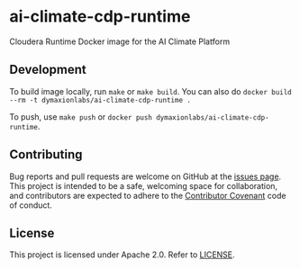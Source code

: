 # ai-climate-cdp-runtime

Cloudera Runtime Docker image for the AI Climate Platform

## Development

To build image locally, run `make` or `make build`. You can also do `docker build --rm -t dymaxionlabs/ai-climate-cdp-runtime .`

To push, use `make push` or `docker push dymaxionlabs/ai-climate-cdp-runtime`.

## Contributing

Bug reports and pull requests are welcome on GitHub at the [issues
page](https://github.com/dymaxionlabs/ai-climate-cdp-runtime). This project is intended to be
a safe, welcoming space for collaboration, and contributors are expected to
adhere to the [Contributor Covenant](http://contributor-covenant.org) code of
conduct.

## License

This project is licensed under Apache 2.0. Refer to
[LICENSE](https://github.com/dymaxionlabs/ai-climate-cdp-runtime/blob/main/LICENSE).
